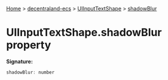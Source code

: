 [Home](./index) &gt; [decentraland-ecs](./decentraland-ecs.md) &gt; [UIInputTextShape](./decentraland-ecs.uiinputtextshape.md) &gt; [shadowBlur](./decentraland-ecs.uiinputtextshape.shadowblur.md)

# UIInputTextShape.shadowBlur property


**Signature:**
```javascript
shadowBlur: number
```
